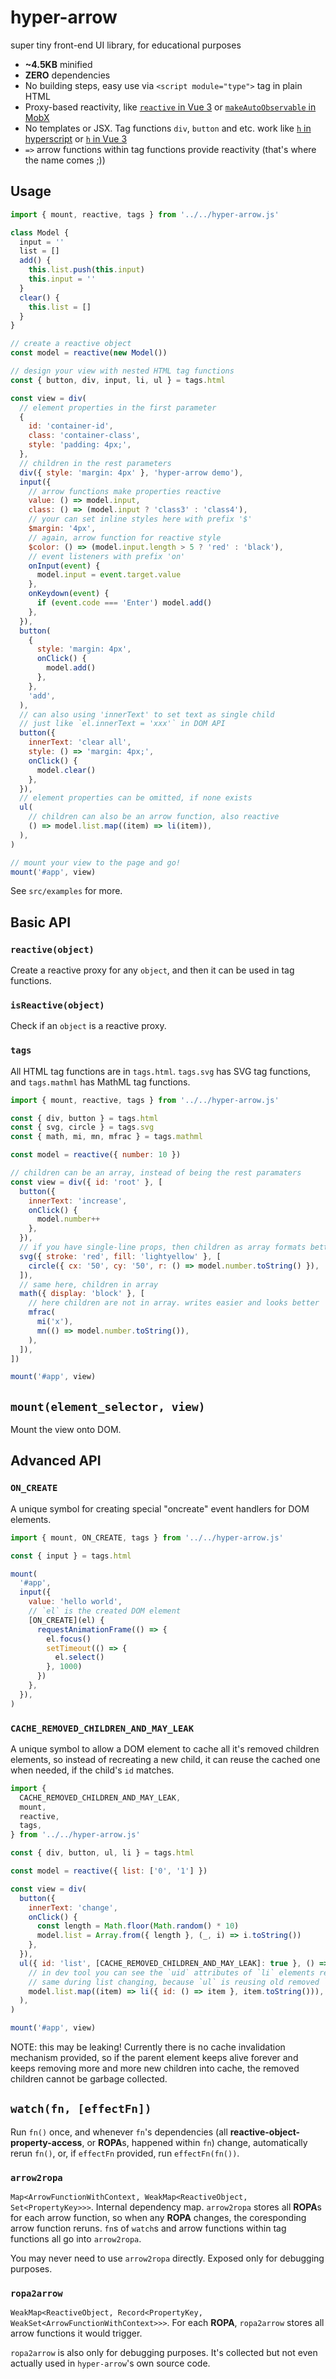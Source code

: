 # hyper-arrow

super tiny front-end UI library, for educational purposes

- **~4.5KB** minified
- **ZERO** dependencies
- No building steps, easy use via `<script module="type">` tag in plain HTML
- Proxy-based reactivity, like [`reactive` in Vue 3](https://vuejs.org/api/reactivity-core.html#reactive) or [`makeAutoObservable` in MobX](https://mobx.js.org/observable-state.html#makeautoobservable)
- No templates or JSX. Tag functions `div`, `button` and etc. work like [`h` in hyperscript](https://github.com/hyperhype/hyperscript) or [`h` in Vue 3](https://vuejs.org/api/render-function.html#h)
- `=>` arrow functions within tag functions provide reactivity (that's where the name comes ;))

## Usage

```js
import { mount, reactive, tags } from '../../hyper-arrow.js'

class Model {
  input = ''
  list = []
  add() {
    this.list.push(this.input)
    this.input = ''
  }
  clear() {
    this.list = []
  }
}

// create a reactive object
const model = reactive(new Model())

// design your view with nested HTML tag functions
const { button, div, input, li, ul } = tags.html

const view = div(
  // element properties in the first parameter
  {
    id: 'container-id',
    class: 'container-class',
    style: 'padding: 4px;',
  },
  // children in the rest parameters
  div({ style: 'margin: 4px' }, 'hyper-arrow demo'),
  input({
    // arrow functions make properties reactive
    value: () => model.input,
    class: () => (model.input ? 'class3' : 'class4'),
    // your can set inline styles here with prefix '$'
    $margin: '4px',
    // again, arrow function for reactive style
    $color: () => (model.input.length > 5 ? 'red' : 'black'),
    // event listeners with prefix 'on'
    onInput(event) {
      model.input = event.target.value
    },
    onKeydown(event) {
      if (event.code === 'Enter') model.add()
    },
  }),
  button(
    {
      style: 'margin: 4px',
      onClick() {
        model.add()
      },
    },
    'add',
  ),
  // can also using 'innerText' to set text as single child
  // just like `el.innerText = 'xxx'` in DOM API
  button({
    innerText: 'clear all',
    style: () => 'margin: 4px;',
    onClick() {
      model.clear()
    },
  }),
  // element properties can be omitted, if none exists
  ul(
    // children can also be an arrow function, also reactive
    () => model.list.map((item) => li(item)),
  ),
)

// mount your view to the page and go!
mount('#app', view)
```

See `src/examples` for more.

## Basic API

### `reactive(object)`

Create a reactive proxy for any `object`, and then it can be used in tag functions.

### `isReactive(object)`

Check if an `object` is a reactive proxy.

### `tags`

All HTML tag functions are in `tags.html`. `tags.svg` has SVG tag functions, and `tags.mathml` has MathML tag functions.

```js
import { mount, reactive, tags } from '../../hyper-arrow.js'

const { div, button } = tags.html
const { svg, circle } = tags.svg
const { math, mi, mn, mfrac } = tags.mathml

const model = reactive({ number: 10 })

// children can be an array, instead of being the rest paramaters
const view = div({ id: 'root' }, [
  button({
    innerText: 'increase',
    onClick() {
      model.number++
    },
  }),
  // if you have single-line props, then children as array formats better
  svg({ stroke: 'red', fill: 'lightyellow' }, [
    circle({ cx: '50', cy: '50', r: () => model.number.toString() }),
  ]),
  // same here, children in array
  math({ display: 'block' }, [
    // here children are not in array. writes easier and looks better
    mfrac(
      mi('x'),
      mn(() => model.number.toString()),
    ),
  ]),
])

mount('#app', view)
```

## `mount(element_selector, view)`

Mount the view onto DOM.

## Advanced API

### `ON_CREATE`

A unique symbol for creating special "oncreate" event handlers for DOM elements.

```js
import { mount, ON_CREATE, tags } from '../../hyper-arrow.js'

const { input } = tags.html

mount(
  '#app',
  input({
    value: 'hello world',
    // `el` is the created DOM element
    [ON_CREATE](el) {
      requestAnimationFrame(() => {
        el.focus()
        setTimeout(() => {
          el.select()
        }, 1000)
      })
    },
  }),
)
```

### `CACHE_REMOVED_CHILDREN_AND_MAY_LEAK`

A unique symbol to allow a DOM element to cache all it's removed children elements, so instead of recreating a new child, it can reuse the cached one when needed, if the child's `id` matches.

```js
import {
  CACHE_REMOVED_CHILDREN_AND_MAY_LEAK,
  mount,
  reactive,
  tags,
} from '../../hyper-arrow.js'

const { div, button, ul, li } = tags.html

const model = reactive({ list: ['0', '1'] })

const view = div(
  button({
    innerText: 'change',
    onClick() {
      const length = Math.floor(Math.random() * 10)
      model.list = Array.from({ length }, (_, i) => i.toString())
    },
  }),
  ul({ id: 'list', [CACHE_REMOVED_CHILDREN_AND_MAY_LEAK]: true }, () =>
    // in dev tool you can see the `uid` attributes of `li` elements remain
    // same during list changing, because `ul` is reusing old removed `li`s
    model.list.map((item) => li({ id: () => item }, item.toString())),
  ),
)

mount('#app', view)
```

NOTE: this may be leaking! Currently there is no cache invalidation mechanism provided, so if the parent element keeps alive forever and keeps removing more and more new children into cache, the removed children cannot be garbage collected.

## `watch(fn, [effectFn])`

Run `fn()` once, and whenever `fn`'s dependencies (all **reactive-object-property-access**, or **ROPA**s, happened within `fn`) change, automatically rerun `fn()`, or, if `effectFn` provided, run `effectFn(fn())`.

### `arrow2ropa`

`Map<ArrowFunctionWithContext, WeakMap<ReactiveObject, Set<PropertyKey>>>`. Internal dependency map. `arrow2ropa` stores all **ROPA**s for each arrow function, so when any **ROPA** changes, the coresponding arrow function reruns. `fn`s of `watch`s and arrow functions within tag functions all go into `arrow2ropa`.

You may never need to use `arrow2ropa` directly. Exposed only for debugging purposes.

### `ropa2arrow`

`WeakMap<ReactiveObject, Record<PropertyKey, WeakSet<ArrowFunctionWithContext>>>`. For each **ROPA**, `ropa2arrow` stores all arrow functions it would trigger.

`ropa2arrow` is also only for debugging purposes. It's collected but not even actually used in `hyper-arrow`'s own source code.
